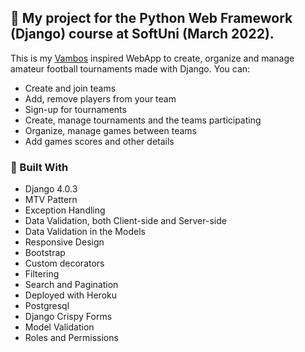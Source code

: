 
## 🎯 My project for the Python Web Framework (Django) course at SoftUni (March 2022).

This is my [Vambos](https://www.vambos.com/index/bg-bg) inspired WebApp to create, organize and manage amateur football tournaments made with Django. You can:

-   Create and join teams
-   Add, remove players from your team
-   Sign-up for tournaments
-   Create, manage tournaments and the teams participating
-   Organize, manage games between teams
-   Add games scores and other details

### 🦾 Built With

-   Django 4.0.3
- MTV Pattern
-   Exception Handling
-   Data Validation, both Client-side and Server-side
-   Data Validation in the Models
-   Responsive Design
-   Bootstrap
-   Custom decorators
- Filtering
- Search and Pagination 
- Deployed with Heroku
- Postgresql
- Django Crispy Forms
-  Model Validation
- Roles and Permissions
